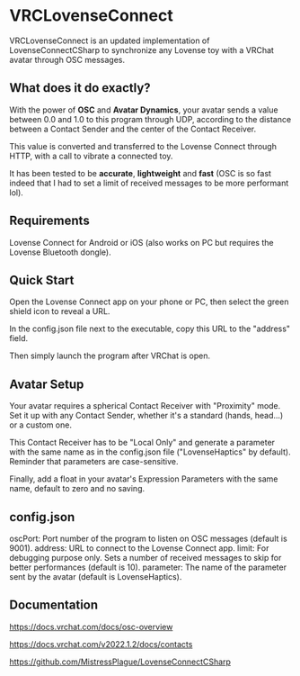 # VRCLovenseConnect
VRCLovenseConnect is an updated implementation of LovenseConnectCSharp to synchronize any Lovense toy with a VRChat avatar through OSC messages.

## What does it do exactly?
With the power of **OSC** and **Avatar Dynamics**, your avatar sends a value between 0.0 and 1.0 to this program through UDP, according to the distance between a Contact Sender and the center of the Contact Receiver.

This value is converted and transferred to the Lovense Connect through HTTP, with a call to vibrate a connected toy.

It has been tested to be **accurate**, **lightweight** and **fast** (OSC is so fast indeed that I had to set a limit of received messages to be more performant lol).

## Requirements
Lovense Connect for Android or iOS (also works on PC but requires the Lovense Bluetooth dongle).

## Quick Start
Open the Lovense Connect app on your phone or PC, then select the green shield icon to reveal a URL.

In the config.json file next to the executable, copy this URL to the "address" field.

Then simply launch the program after VRChat is open.

## Avatar Setup
Your avatar requires a spherical Contact Receiver with "Proximity" mode. Set it up with any Contact Sender, whether it's a standard (hands, head...) or a custom one.

This Contact Receiver has to be "Local Only" and generate a parameter with the same name as in the config.json file ("LovenseHaptics" by default). Reminder that parameters are case-sensitive.

Finally, add a float in your avatar's Expression Parameters with the same name, default to zero and no saving.

## config.json
oscPort: Port number of the program to listen on OSC messages (default is 9001).
address: URL to connect to the Lovense Connect app.
limit: For debugging purpose only. Sets a number of received messages to skip for better performances (default is 10).
parameter: The name of the parameter sent by the avatar (default is LovenseHaptics).

## Documentation
https://docs.vrchat.com/docs/osc-overview

https://docs.vrchat.com/v2022.1.2/docs/contacts

https://github.com/MistressPlague/LovenseConnectCSharp
